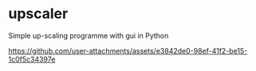 # upscaler
Simple up-scaling programme with gui in Python



https://github.com/user-attachments/assets/e3842de0-98ef-41f2-be15-1c0f5c34397e

